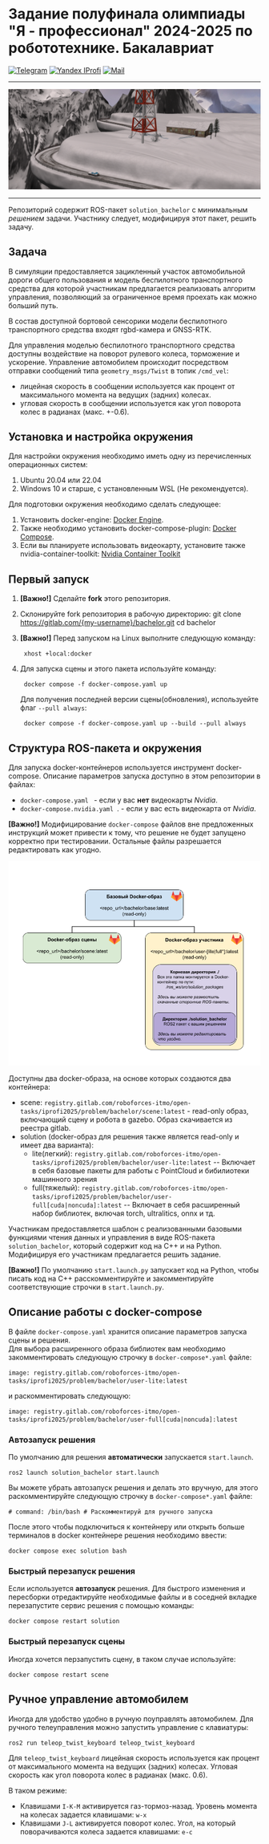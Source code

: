 # Задание полуфинала олимпиады "Я - профессионал" 2024-2025 по робототехнике. Бакалавриат
[![Telegram](https://img.shields.io/badge/Telegram-2CA5E0?style=for-the-badge&logo=telegram&logoColor=white)](https://t.me/iprofirobots)    [![Yandex IProfi](https://img.shields.io/badge/yandex-%23FF0000.svg?&style=for-the-badge&logo=yandex&logoColor=white)](https://yandex.ru/profi/profile/?page=contests)  [![Mail](https://custom-icon-badges.demolab.com/badge/-iprofi.robotics@yandex.ru-red?style=for-the-badge&logo=mention&logoColor=white)](mailto:iprofi.robotics@yandex.ru)


---
![scene pic](docs/figures/scene_view.png)

---

Репозиторий содержит ROS-пакет `solution_bachelor` с минимальным *решением* задачи. Участнику следует, модифицируя этот пакет, решить задачу.

## Задача

В симуляции предоставляется зацикленный участок автомобильной дороги общего пользования и модель беспилотного транспортного средства для которой участникам предлагается реализовать алгоритм управления, позволяющий за ограниченное время проехать как можно больший путь.

В состав доступной бортовой сенсорики модели беспилотного транспортного средства входят rgbd-камера и GNSS-RTK.

Для управления моделью беспилотного транспортного средства доступны воздействие на поворот рулевого колеса, торможение и ускорение. Управление автомобилем происходит посредством отправки сообщений типа `geometry_msgs/Twist` в топик `/cmd_vel`:
- лицейная скорость в сообщении используется как процент от максимального момента на ведущих (задних) колесах. 
- угловая скорость в сообщении используется как угол поворота колес в радианах (макс. +-0.6).



## Установка и настройка окружения
Для настройки окружения необходимо иметь одну из перечисленных операционных систем:
1. Ubuntu 20.04 или 22.04
2. Windows 10 и старше, с установленным WSL (Не рекомендуется).

Для подготовки окружения необходимо сделать следующее:
1. Установить docker-engine: [Docker Engine](https://docs.docker.com/engine/install/ubuntu/).  
2. Также необходимо установить docker-compose-plugin: [Docker Compose](https://docs.docker.com/compose/install/linux/).  
3. Если вы планируете использовать видеокарту, установите также nvidia-container-toolkit: [Nvidia Container Toolkit](https://docs.nvidia.com/datacenter/cloud-native/container-toolkit/install-guide.html)


## Первый запуск
1. **[Важно!]** Сделайте **fork** этого репозитория.
2. Склонируйте fork репозитория в рабочую директорию:
        git clone https://gitlab.com/{my-username}/bachelor.git
        cd bachelor

3. **[Важно!]** Перед запуском на Linux выполните следующую команду:

        xhost +local:docker

4. Для запуска сцены и этого пакета используйте команду:

        docker compose -f docker-compose.yaml up

    Для получения последней версии сцены(обновления), используейте флаг `--pull always`:

        docker compose -f docker-compose.yaml up --build --pull always



## Структура ROS-пакета и окружения

Для запуска docker-контейнеров используется инструмент docker-compose. Описание параметров запуска доступно в этом репозитории в файлах:

- `docker-compose.yaml ` - если у вас **нет** видеокарты *Nvidia*.
- `docker-compose.nvidia.yaml `. - если у вас есть видеокарта от *Nvidia*.

**[Важно!]** Модифицирование `docker-compose` файлов вне предложенных инструкций может привести к тому, что решение не будет запущено корректно при тестировании. Остальные файлы разрешается редактировать как угодно.

![Profi scheme](docs/figures/profi-scheme.png)

Доступны два docker-образа, на основе которых создаются два контейнера:
- scene: `registry.gitlab.com/roboforces-itmo/open-tasks/iprofi2025/problem/bachelor/scene:latest` - read-only образ, включающий сцену и робота в gazebo. Образ скачивается из реестра gitlab.
- solution (docker-образ для решения также является read-only и имеет два варианта):
    - lite(легкий): `registry.gitlab.com/roboforces-itmo/open-tasks/iprofi2025/problem/bachelor/user-lite:latest` -- Включает в себя базовые пакеты для работы с PointCloud и бибилиотеки машинного зрения 
    - full(тяжелый): `registry.gitlab.com/roboforces-itmo/open-tasks/iprofi2025/problem/bachelor/user-full[cuda|noncuda]:latest` -- Включает в себя расширенный набор библиотек, включая torch, ultralitics, onnx и тд.

Участникам предоставляется шаблон с реализованными базовыми функциями чтения данных и управления в виде ROS-пакета `solution_bachelor`, который содержит код на C++ и на Python. Модифицируя его участникам предлагается решить задание.

**[Важно!]** По умолчанию `start.launch.py` запускает код на Python, чтобы писать код на C++ расскомментируйте и закомментируйте соответствующие строчки в `start.launch.py`.

## Описание работы с docker-compose

В файле `docker-compose.yaml` хранится описание параметров запуска сцены и решения.  
Для выбора расширенного образа библиотек вам необходимо закомментировать следующую строчку в `docker-compose*.yaml` файле:

    image: registry.gitlab.com/roboforces-itmo/open-tasks/iprofi2025/problem/bachelor/user-lite:latest

и раскомментировать следующую:

    image: registry.gitlab.com/roboforces-itmo/open-tasks/iprofi2025/problem/bachelor/user-full[cuda|noncuda]:latest


### Автозапуск решения
По умолчанию для решения **автоматически** запускается `start.launch`.

    ros2 launch solution_bachelor start.launch

Вы можете убрать автозапуск решения и делать это вручную, для этого раскомментируйте следующую строчку в `docker-compose*.yaml` файле:

    # command: /bin/bash # Раскомментируй для ручного запуска

После этого чтобы подключиться к контейнеру или открыть больше терминалов в docker контейнере решения необходимо ввести:

    docker compose exec solution bash


### Быстрый перезапуск решения
Если используется **автозапуск** решения. Для быстрого изменения и пересборки отредактируйте необходимые файлы и в соседней вкладке перезапустите сервис решения с помощью команды:

    docker compose restart solution

### Быстрый перезапуск сцены
Иногда хочется перзапустить сцену, в таком случае используйте:

    docker compose restart scene


## Ручное управление автомобилем

Иногда для удобство удобно в ручную поуправлять автомобилем. Для ручного телеуправления можно запустить управление с клавиатуры:
    
    ros2 run teleop_twist_keyboard teleop_twist_keyboard

Для `teleop_twist_keyboard` лицейная скорость используется как процент от максимального момента на ведущих (задних) колесах. Угловая скорость как угол поворота колес в радианах (макс. 0.6).

В таком режиме:
- Клавишами `I-K-M` активируется газ-тормоз-назад. Уровень момента на колесах задается клавишами: `w-x`
- Клавишами `J-L` активируется поворот колес. Угол, на который поворачиваются колеса задается клавишами: `e-c`
